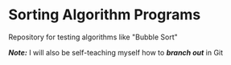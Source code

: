 # Sorting Algorithm Programs

Repository for testing algorithms like "Bubble Sort"

***Note:*** I will also be self-teaching myself how to ***branch out*** in Git
